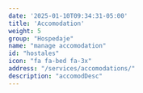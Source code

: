```yaml
---
date: '2025-01-10T09:34:31-05:00'
title: 'Accomodation'
weight: 5
group: "Hospedaje"
name: "manage accomodation"
id: "hostales"
icon: "fa fa-bed fa-3x"
address: "/services/accomodations/"
description: "accomodDesc"
---
```

